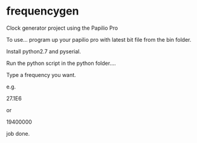 # frequencygen
Clock generator project using the Papilio Pro

To use... program up your papilio pro with latest bit file from the bin folder.

Install python2.7 and pyserial.

Run the python script in the python folder....

Type a frequency you want.

e.g. 

27.1E6

or 

19400000

job done.